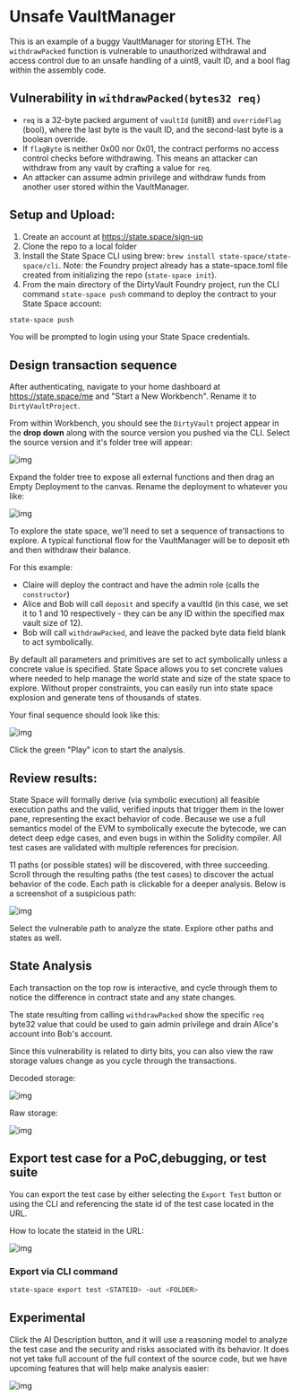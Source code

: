 # Unsafe VaultManager
This is an example of a buggy VaultManager for storing ETH. The `withdrawPacked` function is vulnerable to unauthorized withdrawal and access control due to an unsafe handling of a uint8, vault ID, and a bool flag within the assembly code. 

## Vulnerability in `withdrawPacked(bytes32 req)`

- `req` is a 32-byte packed argument of `vaultId` (unit8) and `overrideFlag` (bool), where the last byte is the vault ID, and the second-last byte is a boolean override. 
- If `flagByte` is neither 0x00 nor 0x01, the contract performs no access control checks before withdrawing. This means an attacker can withdraw from any vault by crafting a value for `req`.
- An attacker can assume admin privilege and withdraw funds from another user stored within the VaultManager.

## Setup and Upload:

1. Create an account at https://state.space/sign-up
2. Clone the repo to a local folder
3. Install the State Space CLI using brew: `brew install state-space/state-space/cli`. Note: the Foundry project already has a state-space.toml file created from initializing the repo (`state-space init`).
4. From the main directory of the DirtyVault Foundry project, run the CLI command `state-space push` command to deploy the contract to your State Space account:   

``` bash
state-space push
```

You will be prompted to login using your State Space credentials.


## Design transaction sequence

After authenticating, navigate to your home dashboard at https://state.space/me and "Start a New Workbench". Rename it to `DirtyVaultProject`. 

From within Workbench, you should see the `DirtyVault` project appear in the **drop down** along with the source version you pushed via the CLI. Select the source version and it's folder tree will appear:


![img](./images/SelectSourceVersion.png)

Expand the folder tree to expose all external functions and then drag an Empty Deployment to the canvas. Rename the deployment to whatever you like:


![img](./images/DragDeployment.png)


To explore the state space, we'll need to set a sequence of transactions to explore. A typical functional flow for the VaultManager will be to deposit eth and then withdraw their balance. 

For this example:
- Claire will deploy the contract and have the admin role (calls the `constructor`)
- Alice and Bob will call `deposit` and specify a vaultId (in this case, we set it to 1 and 10 respectively - they can be any ID within the specified max vault size of 12). 
- Bob will call `withdrawPacked`, and leave the packed byte data field blank to act symbolically. 

By default all parameters and primitives are set to act symbolically unless a concrete value is specified. State Space allows you to set concrete values where needed to help manage the world state and size of the state space to explore. Without proper constraints, you can easily run into state space explosion and generate tens of thousands of states.

 Your final sequence should look like this:

![img](./images/Sequence.png)

Click the green "Play" icon to start the analysis. 


## Review results:

State Space will formally derive (via symbolic execution) all feasible execution paths and the valid, verified inputs that trigger them in the lower pane, representing the exact behavior of code. Because we use a full semantics model of the EVM to symbolically execute the bytecode, we can detect deep edge cases, and even bugs in within the Solidity compiler.  All test cases are validated with multiple references for precision. 

11 paths (or possible states) will be discovered, with three succeeding. Scroll through the resulting paths (the test cases) to discover the actual behavior of the code. Each path is clickable for a deeper analysis. Below is a screenshot of a suspicious path:


![img](./images/PathResults.png)


Select the vulnerable path to analyze the state. Explore other paths and states as well. 

## State Analysis

Each transaction on the top row is interactive, and cycle through them to notice the difference in contract state and any state changes. 

The state resulting from calling  `withdrawPacked` show the specific `req` byte32 value that could be used to gain admin privilege and drain Alice's account into Bob's account. 

Since this vulnerability is related to dirty bits, you can also view the raw storage values change as you cycle through the transactions. 

Decoded storage:

![img](./images/StateAnalysisBug.png)

Raw storage:

![img](./images/RawState.png)

## Export test case for a PoC,debugging, or test suite

You can export the test case by either selecting the `Export Test` button or using the CLI and referencing the state id of the test case located in the URL. 

How to locate the stateid in the URL:

![img](./images/stateid.png)

### Export via CLI command
```bash
state-space export test <STATEID> -out <FOLDER>
```

## Experimental

Click the AI Description button, and it will use a reasoning model to analyze the test case and the security and risks associated with its behavior. It does not yet take full account of the full context of the source code, but we have upcoming features that will help make analysis easier:

![img](./images/AIDescription.png)